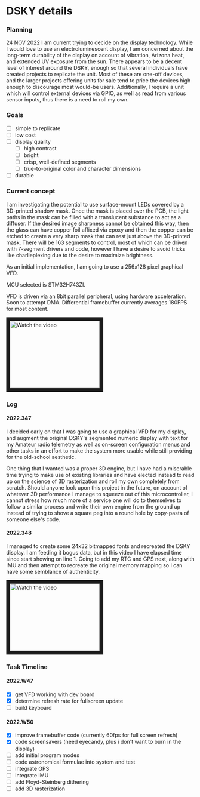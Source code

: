 # DSKY details

### Planning
24 NOV 2022
I am current trying to decide on the display technology.  While I would love to use an electroluminescent display, I am concerned about the long-term durability of the display on account of vibration, Arizona heat, and extended UV exposure from the sun.  There appears to be a decent level of interest around the DSKY, enough so that several individuals have created projects to replicate the unit.  Most of these are one-off devices, and the larger projects offering units for sale tend to price the devices high enough to discourage most would-be users.  Additionally, I require a unit which will control external devices via GPIO, as well as read from various sensor inputs, thus there is a need to roll my own.

### Goals
- [ ] simple to replicate
- [ ] low cost
- [ ] display quality
    - [ ] high contrast
    - [ ] bright
    - [ ] crisp, well-defined segments
    - [ ] true-to-original color and character dimensions
- [ ] durable

### Current concept
I am investigating the potential to use surface-mount LEDs covered by a 3D-printed shadow mask.  Once the mask is placed over the PCB, the light paths in the mask can be filled with a translucent substance to act as a diffuser.  If the desired image sharpness cannot be obtained this way, then the glass can have copper foil affixed via epoxy and then the copper can be etched to create a very sharp mask that can rest just above the 3D-printed mask.  There will be 163 segments to control, most of which can be driven with 7-segment drivers and code, however I have a desire to avoid tricks like charlieplexing due to the desire to maximize brightness.

As an initial implementation, I am going to use a 256x128 pixel graphical VFD.  

MCU selected is STM32H743ZI.

VFD is driven via an 8bit parallel peripheral, using hardware acceleration.  Soon to attempt DMA.  Differential framebuffer currently averages 180FPS for most content.

<a href="https://www.youtube.com/watch?feature=player_embedded&v=XFZPoMXJEX4" target="_blank">
 <img src="https://img.youtube.com/vi/XFZPoMXJEX4/0.jpg" alt="Watch the video" width="240" height="180" border="10" />
</a>





### Log
#### 2022.347
I decided early on that I was going to use a graphical VFD for my display, and augment the original DSKY's segmented numeric display with text for my Amateur radio telemetry as well as on-screen configuration menus and other tasks in an effort to make the system more usable while still providing for the old-school aesthetic.

One thing that I wanted was a proper 3D engine, but I have had a miserable time trying to make use of existing libraries and have elected instead to read up on the science of 3D rasterization and roll my own completely from scratch.  Should anyone look upon this project in the future, on account of whatever 3D performance I manage to squeeze out of this microcontroller, I cannot stress how much more of a service one will do to themselves to follow a similar process and write their own engine from the ground up instead of trying to shove a square peg into a round hole by copy-pasta of someone else's code.

#### 2022.348
I managed to create some 24x32 bitmapped fonts and recreated the DSKY display.  I am feeding it bogus data, but in this video I have elapsed time since start showing on line 1.  Going to add my RTC and GPS next, along with IMU and then attempt to recreate the original memory mapping so I can have some semblance of authenticity.

<a href="https://www.youtube.com/watch?feature=player_embedded&v=AGZGYjbvkzs" target="_blank">
 <img src="https://img.youtube.com/vi/AGZGYjbvkzs/0.jpg" alt="Watch the video" width="240" height="180" border="10" />
</a>

### Task Timeline
#### 2022.W47
- [x] get VFD working with dev board
- [x] determine refresh rate for fullscreen update
- [ ] build keyboard
#### 2022.W50
- [x] improve framebuffer code (currently 60fps for full screen refresh)
- [x] code screensavers (need eyecandy, plus i don't want to burn in the display)
- [ ] add initial program modes
- [ ] code astronomical formulae into system and test
- [ ] integrate GPS
- [ ] integrate IMU
- [ ] add Floyd-Steinberg dithering
- [ ] add 3D rasterization
